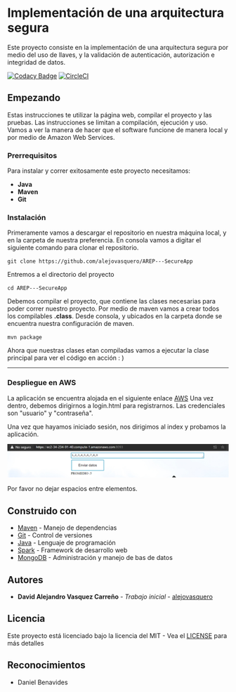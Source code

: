 # Implementación de una arquitectura segura

Este proyecto consiste en la implementación de una arquitectura segura por medio del 
uso de llaves, y la validación de autenticación, autorización e integridad de datos.

[![Codacy Badge](https://app.codacy.com/project/badge/Grade/c555b91484c64ec781fdf7b0832d80ec)](https://www.codacy.com/gh/alejovasquero/AREP---SecureApp/dashboard?utm_source=github.com&amp;utm_medium=referral&amp;utm_content=alejovasquero/AREP---SecureApp&amp;utm_campaign=Badge_Grade)
[![CircleCI](https://circleci.com/gh/alejovasquero/AREP---SecureApp.svg?style=svg)](https://circleci.com/gh/alejovasquero/AREP---SecureApp)
## Empezando

Estas instrucciones te utilizar la página web, compilar el proyecto y las pruebas.
Las instrucciones se limitan a compilación, ejecución y uso. Vamos a ver la manera de hacer que el software funcione
de manera local y por medio de Amazon Web Services.

### Prerrequisitos 

Para instalar y correr exitosamente este proyecto necesitamos:
* **Java**
* **Maven**
* **Git**

### Instalación

Primeramente vamos a descargar el repositorio en nuestra máquina local, y en la carpeta de 
nuestra preferencia. En consola vamos a digitar el siguiente comando para clonar el repositorio.

```console
git clone https://github.com/alejovasquero/AREP---SecureApp
```

Entremos a el directorio del proyecto

```console
cd AREP---SecureApp
```

Debemos compilar el proyecto, que contiene las clases necesarias para poder correr nuestro
proyecto. Por medio de maven vamos a crear todos los compilables **.class**. Desde consola, y ubicados en la carpeta donde se encuentra
nuestra configuración de maven.

```console
mvn package
```

Ahora que nuestras clases etan compiladas vamos a ejecutar la clase principal para
ver el código en acción : )

--------------------

### Despliegue en AWS

La aplicación se encuentra alojada en el siguiente enlace [AWS](https://ec2-34-234-91-40.compute-1.amazonaws.com:8093/)
Una vez dentro, debemos dirigirnos a login.html para registrarnos.
Las credenciales son "usuario" y "contraseña".

Una vez que hayamos iniciado sesión, nos dirigimos al index y probamos la aplicación.

![](img/deploy.PNG)

Por favor no dejar espacios entre elementos.


## Construido con

* [Maven](https://maven.apache.org/) - Manejo de dependencias
* [Git](https://git-scm.com/) - Control de versiones
* [Java](https://www.java.com/es/) - Lenguaje de programación
* [Spark](http://sparkjava.com/) - Framework de desarrollo web
* [MongoDB](https://www.mongodb.com/es) - Administración y manejo de bas de datos

## Autores

* **David Alejandro Vasquez Carreño** - *Trabajo inicial* - [alejovasquero](https://github.com/alejovasquero)

## Licencia

Este proyecto está licenciado bajo la licencia del MIT - Vea el [LICENSE](LICENSE) para más detalles

## Reconocimientos

* Daniel Benavides